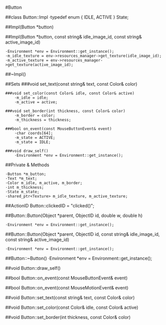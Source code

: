 #Button

##class Button::Impl
    ·typedef enum { IDLE, ACTIVE } State;

##Impl(Button *button)

##Impl(Button *button, const string& idle_image_id,
       const string& active_image_id)

    ·Environment *env = Environment::get_instance();
    ·m_idle_texture = env->resources_manager->get_texture(idle_image_id);
    ·m_active_texture = env->resources_manager->get_texture(active_image_id);

##~Impl()

##Sets
    ###void set_text(const string& text, const Color& color)

    ###void set_color(const Color& idle, const Color& active)
        ·m_idle = idle;
        ·m_active = active;

    ###void set_border(int thickness, const Color& color)
        ·m_border = color;
        ·m_thickness = thickness;

    ###bool on_event(const MouseButtonEvent& event)
        ·char coords[64];
        ·m_state = ACTIVE;
        ·m_state = IDLE;

    ###void draw_self()
        ·Environment *env = Environment::get_instance();

##Private & Methods

    ·Button *m_button;
    ·Text *m_text;
    ·Color m_idle, m_active, m_border;
    ·int m_thickness;
    ·State m_state;
    ·shared_ptr<Texture> m_idle_texture, m_active_texture;

##ActionID Button::clickedID = "clicked()";

##Button::Button(Object *parent, ObjectID id, double w, double h)

    ·Environment *env = Environment::get_instance();

##Button::Button(Object *parent, ObjectID id, const string& idle_image_id,
    const string& active_image_id)

    ·Environment *env = Environment::get_instance();

##Button::~Button()
    ·Environment *env = Environment::get_instance();

##void Button::draw_self()

##bool Button::on_event(const MouseButtonEvent& event)

##bool Button::on_event(const MouseMotionEvent& event)

##void Button::set_text(const string& text, const Color& color)

##void Button::set_color(const Color& idle, const Color& active)

##void Button::set_border(int thickness, const Color& color)
